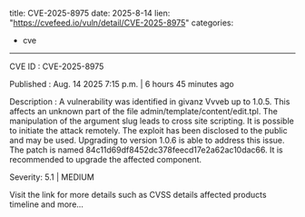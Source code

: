  
title: CVE-2025-8975
date: 2025-8-14
lien: "https://cvefeed.io/vuln/detail/CVE-2025-8975"
categories:
  - cve
---

CVE ID : CVE-2025-8975

Published :  Aug. 14
2025
7:15 p.m. | 6 hours
45 minutes ago

Description : A vulnerability was identified in givanz Vvveb up to 1.0.5. This affects an unknown part of the file admin/template/content/edit.tpl. The manipulation of the argument slug leads to cross site scripting. It is possible to initiate the attack remotely. The exploit has been disclosed to the public and may be used. Upgrading to version 1.0.6 is able to address this issue. The patch is named 84c11d69df8452dc378feecd17e2a62ac10dac66. It is recommended to upgrade the affected component.

Severity: 5.1 | MEDIUM

Visit the link for more details
such as CVSS details
affected products
timeline
and more...
